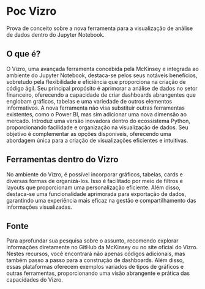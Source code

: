 # Poc Vizro
Prova de conceito sobre a nova ferramenta para a visualização de análise de dados dentro do Jupyter Notebook.

## O que é?

O Vizro, uma avançada ferramenta concebida pela McKinsey e integrada ao ambiente do Jupyter Notebook, destaca-se pelos seus notáveis benefícios, sobretudo pela flexibilidade e eficiência que proporciona na criação de código ágil. Seu principal propósito é aprimorar a análise de dados no setor financeiro, oferecendo a capacidade de criar dashboards abrangentes que englobam gráficos, tabelas e uma variedade de outros elementos informativos. A nova ferramenta não visa substituir outras ferramentas existentes, como o Power BI, mas sim adicionar uma nova dimensão ao mercado. Introduz uma versão inovadora dentro do ecossistema Python, proporcionando facilidade e organização na visualização de dados. Seu objetivo é complementar as opções disponíveis, oferecendo uma abordagem única para a criação de visualizações eficientes e intuitivas.

## Ferramentas dentro do Vizro

No ambiente do Vizro, é possível incorporar gráficos, tabelas, cards e diversas formas de organizá-los. Isso é facilitado por meio de filtros e layouts que proporcionam uma personalização eficiente. Além disso, destaca-se uma funcionalidade aprimorada para exportação de dados, garantindo uma experiência mais eficaz na gestão e compartilhamento das informações visualizadas.

## Fonte

Para aprofundar sua pesquisa sobre o assunto, recomendo explorar informações diretamente no GitHub da McKinsey ou no site oficial do Vizro. Nestes recursos, você encontrará não apenas códigos adicionais, mas também passo a passo para a construção de dashboards. Além disso, essas plataformas oferecem exemplos variados de tipos de gráficos e outras ferramentas, proporcionando uma visão abrangente e prática das capacidades do Vizro.
